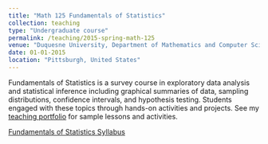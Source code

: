 ```yaml
---
title: "Math 125 Fundamentals of Statistics"
collection: teaching
type: "Undergraduate course"
permalink: /teaching/2015-spring-math-125
venue: "Duquesne University, Department of Mathematics and Computer Science"
date: 01-01-2015
location: "Pittsburgh, United States"
---
```


Fundamentals of Statistics is a survey course in exploratory data analysis and statistical inference including graphical summaries of data, sampling distributions, confidence intervals, and hypothesis testing. Students engaged with these topics through hands-on activities and projects. See my <a href="https://lisasteaching.github.io/DuquesneProf/fundamentals_stats/" target="_blank">teaching portfolio</a> for sample lessons and activities.<br/>

<a href="https://lisasteaching.github.io/DuquesneProf/portfolio_teaching/fundamentals_stats/syllabus-MATH-125.pdf" target="_blank">Fundamentals of Statistics Syllabus</a> 

